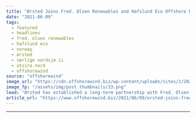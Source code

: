 ```yaml
---
title: "Ørsted Joins Fred. Olsen Renewables and Hafslund Eco Offshore Norway"
date: "2021-06-09"
tags: 
  - featured
  - headlines
  - fred. olsen renewables
  - hafslund eco
  - norway
  - ørsted
  - sørlige nordsjø ii
  - utsira nord
  - offshorewind
source: "offshorewind"
image_url: "https://cdn.offshorewind.biz/wp-content/uploads/sites/2/2021/06/09121502/%C3%98rsted-Joins-Fred.-Olsen-Renewables-and-Hafslund-Eco-Offshore-Norway.png"
image_fp: "/assets/img/post_thumbnails/33.png"
lead: "Ørsted has established a long-term partnership with Fred. Olsen Renewables and Hafslund Eco to"
article_url: "https://www.offshorewind.biz/2021/06/09/orsted-joins-fred-olsen-renewables-and-hafslund-eco-offshore-norway/"
---
```


---

